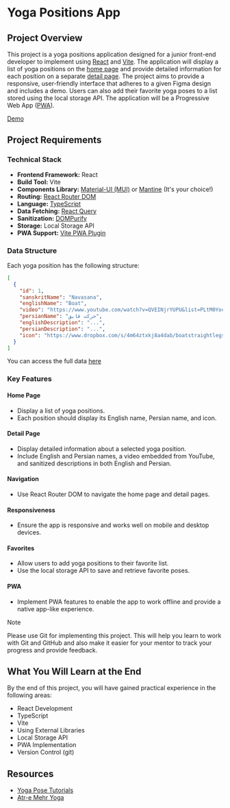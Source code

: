 # Yoga Positions App

## Project Overview

This project is a yoga positions application designed for a junior front-end developer to implement using [React](https://reactjs.org/) and [Vite](https://vitejs.dev/). The application will display a list of yoga positions on the [home page](#home-page) and provide detailed information for each position on a separate [detail page](#detail-page). The project aims to provide a responsive, user-friendly interface that adheres to a given Figma design and includes a demo. Users can also add their favorite yoga poses to a list stored using the local storage API. The application will be a Progressive Web App ([PWA](https://en.wikipedia.org/wiki/Progressive_web_app)).

[Demo](https://yoga-positions.vercel.app/)

## Project Requirements

### Technical Stack
- **Frontend Framework:** React
- **Build Tool:** Vite
- **Components Library:** [Material-UI (MUI)](https://mui.com/) or [Mantine](https://mantine.dev/) (It's your choice!)
- **Routing:** [React Router DOM](https://reactrouter.com/)
- **Language:** [TypeScript](https://www.typescriptlang.org/)
- **Data Fetching:** [React Query](https://react-query.tanstack.com/)
- **Sanitization:** [DOMPurify](https://github.com/cure53/DOMPurify)
- **Storage:** Local Storage API
- **PWA Support:** [Vite PWA Plugin](https://vite-plugin-pwa.netlify.app/)

### Data Structure
Each yoga position has the following structure:
```json
[
  {
    "id": 1,
    "sanskritName": "Navasana",
    "englishName": "Boat",
    "video": "https://www.youtube.com/watch?v=QVEINjrYUPU&list=PLtM0YoctczKa2-G6HoX-vSFViYiHFdWhC&index=33&pp=iAQB",
    "persianName": "حرکت قایق",
    "englishDescription": "...",
    "persianDescription": "...",
    "icon": "https://www.dropbox.com/s/4m64ztxkj8a4dab/boatstraightlegs.svg?raw=1"
  }
]
```

You can access the full data [here](https://raw.githubusercontent.com/amir78729/front-end-roadmap/main/projects/yoga-positions/sample-positions.json)

### Key Features

#### Home Page
- Display a list of yoga positions.
- Each position should display its English name, Persian name, and icon.

#### Detail Page
- Display detailed information about a selected yoga position.
- Include English and Persian names, a video embedded from YouTube, and sanitized descriptions in both English and Persian.

#### Navigation
- Use React Router DOM to navigate the home page and detail pages.

#### Responsiveness
- Ensure the app is responsive and works well on mobile and desktop devices.

#### Favorites
- Allow users to add yoga positions to their favorite list.
- Use the local storage API to save and retrieve favorite poses.

#### PWA
- Implement PWA features to enable the app to work offline and provide a native app-like experience.


> [!NOTE]
> Please use Git for implementing this project. This will help you learn to work with Git and GitHub and also make it easier for your mentor to track your progress and provide feedback.

## What You Will Learn at the End
By the end of this project, you will have gained practical experience in the following areas:
- React Development
- TypeScript
- Vite
- Using External Libraries
- Local Storage API
- PWA Implementation
- Version Control (git)



## Resources
- [Yoga Pose Tutorials](https://www.youtube.com/playlist?list=PLtM0YoctczKa2-G6HoX-vSFViYiHFdWhC)
- [Atr-e Mehr Yoga](https://www.atremehr-yoga.com/%D8%AF%D8%B1%D8%A8%D8%A7%D8%B1%D9%87-%DB%8C%D9%88%DA%AF%D8%A7/%D8%A2%D8%B3%D8%A7%D9%86%D8%A7%D9%87%D8%A7%DB%8C-%DB%8C%D9%88%DA%AF%D8%A7)
